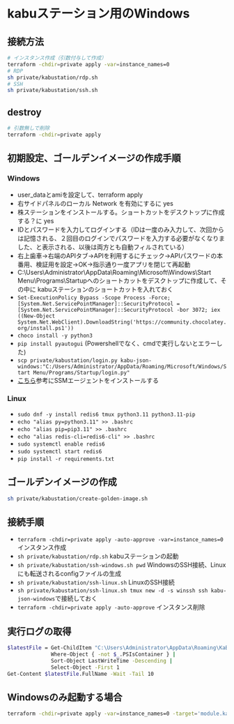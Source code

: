 # kabuステーション用のWindows

## 接続方法

```bash
# インスタンス作成（引数付与して作成）
terraform -chdir=private apply -var=instance_names=0
# RDP
sh private/kabustation/rdp.sh
# SSH
sh private/kabustation/ssh.sh
```

## destroy

```bash
# 引数無しで削除
terraform -chdir=private apply
```

## 初期設定、ゴールデンイメージの作成手順

### Windows

- user_dataとamiを設定して、terraform apply
- 右サイドパネルのローカル Network を有効にするに yes
- 株ステーションをインストールする。ショートカットをデスクトップに作成する？に yes
- IDとパスワードを入力してログインする（IDは一度のみ入力して、次回からは記憶される、２回目のログインでパスワードを入力する必要がなくなりました、と表示される、以後は両方とも自動フィルされている）
- 右上歯車→右端のAPIタブ→APIを利用するにチェック→APIパスワードの本番用、検証用を設定→OK→指示通り一度アプリを閉じて再起動
- C:\Users\Administrator\AppData\Roaming\Microsoft\Windows\Start Menu\Programs\Startupへのショートカットをデスクトップに作成して、その中に
kabuステーションのショートカットを入れておく
- `Set-ExecutionPolicy Bypass -Scope Process -Force; [System.Net.ServicePointManager]::SecurityProtocol = [System.Net.ServicePointManager]::SecurityProtocol -bor 3072; iex ((New-Object System.Net.WebClient).DownloadString('https://community.chocolatey.org/install.ps1'))`
- `choco install -y python3`
- `pip install pyautogui` (Powershellでなく、cmdで実行しないとエラーした)
- `scp private/kabustation/login.py kabu-json-windows:"C:/Users/Administrator/AppData/Roaming/Microsoft/Windows/Start Menu/Programs/Startup/login.py"`
- [こちら](https://docs.aws.amazon.com/systems-manager/latest/userguide/manually-install-ssm-agent-windows.html)参考にSSMエージェントをインストールする

### Linux

- `sudo dnf -y install redis6 tmux python3.11 python3.11-pip`
- `echo "alias py=python3.11" >> .bashrc`
- `echo "alias pip=pip3.11" >> .bashrc`
- `echo "alias redis-cli=redis6-cli" >> .bashrc`
- `sudo systemctl enable redis6`
- `sudo systemctl start redis6`
- `pip install -r requirements.txt`

## ゴールデンイメージの作成

```bash
sh private/kabustation/create-golden-image.sh
```

## 接続手順

- `terraform -chdir=private apply -auto-approve -var=instance_names=0` インスタンス作成
- `sh private/kabustation/rdp.sh` kabuステーションの起動
- `sh private/kabustation/ssh-windows.sh pwd` WindowsのSSH接続、Linuxにも転送されるconfigファイルの生成
- `sh private/kabustation/ssh-linux.sh` LinuxのSSH接続
- `sh private/kabustation/ssh-linux.sh tmux new -d -s winssh ssh kabu-json-windows`で接続しておく
- `terraform -chdir=private apply -auto-approve` インスタンス削除

## 実行ログの取得

```bash
$latestFile = Get-ChildItem "C:\Users\Administrator\AppData\Roaming\KaBuS\Log" | 
              Where-Object { -not $_.PSIsContainer } | 
              Sort-Object LastWriteTime -Descending | 
              Select-Object -First 1
Get-Content $latestFile.FullName -Wait -Tail 10
```

## Windowsのみ起動する場合

```bash
terraform -chdir=private apply -var=instance_names=0 -target='module.kabustation.aws_instance.this["0"]'
```
